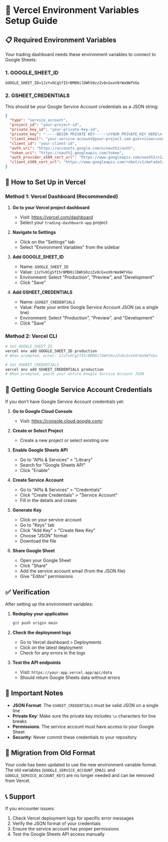 # 🚀 Vercel Environment Variables Setup Guide

## 📋 Required Environment Variables

Your trading dashboard needs these environment variables to connect to Google Sheets:

### 1. GOOGLE_SHEET_ID
```
GOOGLE_SHEET_ID=1JzYvOCgSfI5rBMD0ilDWhS0zzZv0cGxoV0rWa9WfVGo
```

### 2. GSHEET_CREDENTIALS
This should be your Google Service Account credentials as a JSON string:
```json
{
  "type": "service_account",
  "project_id": "your-project-id",
  "private_key_id": "your-private-key-id",
  "private_key": "-----BEGIN PRIVATE KEY-----\nYOUR_PRIVATE_KEY_HERE\n-----END PRIVATE KEY-----\n",
  "client_email": "your-service-account@your-project.iam.gserviceaccount.com",
  "client_id": "your-client-id",
  "auth_uri": "https://accounts.google.com/o/oauth2/auth",
  "token_uri": "https://oauth2.googleapis.com/token",
  "auth_provider_x509_cert_url": "https://www.googleapis.com/oauth2/v1/certs",
  "client_x509_cert_url": "https://www.googleapis.com/robot/v1/metadata/x509/your-service-account%40your-project.iam.gserviceaccount.com"
}
```

## 🔧 How to Set Up in Vercel

### Method 1: Vercel Dashboard (Recommended)

1. **Go to your Vercel project dashboard**
   - Visit: https://vercel.com/dashboard
   - Select your `trading-dashboard-app` project

2. **Navigate to Settings**
   - Click on the "Settings" tab
   - Select "Environment Variables" from the sidebar

3. **Add GOOGLE_SHEET_ID**
   - Name: `GOOGLE_SHEET_ID`
   - Value: `1JzYvOCgSfI5rBMD0ilDWhS0zzZv0cGxoV0rWa9WfVGo`
   - Environment: Select "Production", "Preview", and "Development"
   - Click "Save"

4. **Add GSHEET_CREDENTIALS**
   - Name: `GSHEET_CREDENTIALS`
   - Value: Paste your entire Google Service Account JSON (as a single line)
   - Environment: Select "Production", "Preview", and "Development"
   - Click "Save"

### Method 2: Vercel CLI

```bash
# Set GOOGLE_SHEET_ID
vercel env add GOOGLE_SHEET_ID production
# When prompted, enter: 1JzYvOCgSfI5rBMD0ilDWhS0zzZv0cGxoV0rWa9WfVGo

# Set GSHEET_CREDENTIALS
vercel env add GSHEET_CREDENTIALS production
# When prompted, paste your entire Google Service Account JSON
```

## 🔑 Getting Google Service Account Credentials

If you don't have Google Service Account credentials yet:

1. **Go to Google Cloud Console**
   - Visit: https://console.cloud.google.com/

2. **Create or Select Project**
   - Create a new project or select existing one

3. **Enable Google Sheets API**
   - Go to "APIs & Services" > "Library"
   - Search for "Google Sheets API"
   - Click "Enable"

4. **Create Service Account**
   - Go to "APIs & Services" > "Credentials"
   - Click "Create Credentials" > "Service Account"
   - Fill in the details and create

5. **Generate Key**
   - Click on your service account
   - Go to "Keys" tab
   - Click "Add Key" > "Create New Key"
   - Choose "JSON" format
   - Download the file

6. **Share Google Sheet**
   - Open your Google Sheet
   - Click "Share"
   - Add the service account email (from the JSON file)
   - Give "Editor" permissions

## ✅ Verification

After setting up the environment variables:

1. **Redeploy your application**
   ```bash
   git push origin main
   ```

2. **Check the deployment logs**
   - Go to Vercel dashboard > Deployments
   - Click on the latest deployment
   - Check for any errors in the logs

3. **Test the API endpoints**
   - Visit: `https://your-app.vercel.app/api/data`
   - Should return Google Sheets data without errors

## 🚨 Important Notes

- **JSON Format**: The `GSHEET_CREDENTIALS` must be valid JSON on a single line
- **Private Key**: Make sure the private key includes `\n` characters for line breaks
- **Permissions**: The service account must have access to your Google Sheet
- **Security**: Never commit these credentials to your repository

## 🔄 Migration from Old Format

Your code has been updated to use the new environment variable format. The old variables (`GOOGLE_SERVICE_ACCOUNT_EMAIL` and `GOOGLE_SERVICE_ACCOUNT_KEY`) are no longer needed and can be removed from Vercel.

## 📞 Support

If you encounter issues:
1. Check Vercel deployment logs for specific error messages
2. Verify the JSON format of your credentials
3. Ensure the service account has proper permissions
4. Test the Google Sheets API access manually